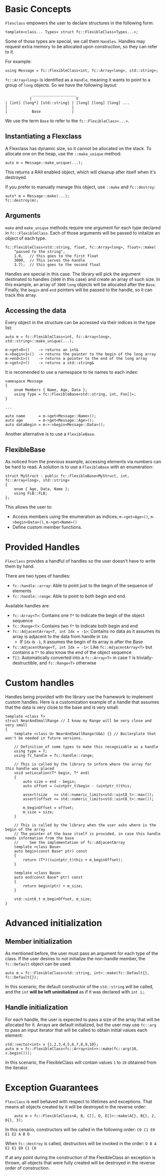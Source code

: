 # Basic Concepts

`Flexclass` empowers the user to declare structures in the following form:

```
template<class... Types> struct fc::FlexibleClass<Types...>;
```

Some of those types are special, we call them `Handles`.
Handles may request extra memory to be allocated upon construction, so they can refer to it.

For example:
```
using Message = fc::FlexibleClass<int, fc::Array<long>, std::string>;
```

`fc::Array<long>` is identified as a `Handle`, meaning it wants to point to a group of `long` objects.
So we have the following layout:

```
            ____________________
           |                    V
| [int] [long*] [std::string] | [long] [long] [long] ...
|                             |
|           Base              | 
```

We use the term `Base` to refer to the `fc::FlexibleClass<...>`.

## Instantiating a Flexclass

A Flexclass has dynamic size, so it cannot be allocated on the stack. To allocate one on the heap, use the `::make_unique` method:

```
auto m = Message::make_unique(...);
```

This returns a RAII enabled object, which will cleanup after itself when it's destroyed.

If you prefer to manually manage this object, use `::make` and `fc::destroy`:
```
auto* m = Message::make(...);
fc::destroy(m);
```

## Arguments

`make` and `make_unique` methods require one argument for each type declared in  `fc::FlexibleClass`.
Each of those arguments will be passed to initalize an object of each type.

```
fc::FlexibleClass<std::string, float, fc::Array<long>, float>::make(
    "passed to the string",
    1.0,   // this goes to the first float
    3000,  // This serves the handle
    3.7);  // this goes to the second float
```

Handles are special in this case. The library will pick the argument destinated to handles (`3000` in this case) and create an array of such size.
In this example, an array of `3000` `long` objects will be allocated after the `Base`.
Finally, the `begin` and `end` pointers will be passed to the handle, so it can track this array.

## Accessing the data

Every object in the structure can be accessed via their indices in the type list:

```
auto m = fc::FlexibleClass<int, fc::Array<long>, std::string>::make_unique(...);

m->get<0>()    -> returns an int&
m->begin<1>()  -> returns the pointer to the begin of the long array
m->end<1>()    -> returns a pointer to the end of the long array
m->get<2>()    -> returns a std::string&
```

It is recomended to use a namespace to tie names to each index:
```
namespace Message
{
    enum Members { Name, Age, Data };
    using Type = fc::FlexibleBase<std::string, int, Foo[]>;
}

...

auto name      = m->get<Message::Name>();
auto age       = m->get<Message::Age>();
auto dataBegin = m->->begin<Message::Data>();
```

Another alternative is to use a `FlexibleBase`.


## FlexibleBase

As noticed from the previous example, accessing elements via numbers can be hard to read. A solution is to use a `FlexibleBase` with an enumeration:

```
struct MyStruct : public fc::FlexibleBase<MyStruct, int, fc::Array<long>, std::string>
{
    enum { Age, Data, Name };
    using FLB::FLB;
};
```

This allows the user to:
- Access members using the enumeration as indices: `m->get<Age>()`, `m->begin<Data>()`, `m->get<Name>()`
- Define custom member functions.


# Provided Handles

`Flexclass` provides a handful of handles so the user doesn't have to write them by hand.

There are two types of handles:
- `fc::handle::array`: Able to point just to the begin of the sequence of elements
- `fc::handle::range`: Able to point to both begin and end.

Available handles are:
- `fc::Array<T>`: Contains one `T*` to indicate the begin of the object sequence
- `fc::Range<T>`: Contains two `T*` to indicate both begin and end
- `fc::AdjacentArray<T, int Idx = -1>`: Contains no data as it assumes its array is adjacent to the data from handle in `Idx`
    - If `Idx` is `-1`, it assumes the begin of its array is after the Base
- `fc::AdjacentRange<T, int Idx = -1>`: Like `fc::AdjacentArray<T>` but contains a `T*` to also know the end of the object sequence
- `T[]`: Automatically converted into a `fc::Array<T>` in case `T` is trivially-destructible, and `fc::Range<T>` otherwise

# Custom handles

Handles being provided with the library use the framework to implement custom handles.
Here is a customization example of a handle that assumes that the data is very close to the base and is very small:

```
template <class T>
struct NearAndSmallRange // I know my Range will be very close and very small
{
    template <class U> NearAndSmallRange(U&&) {} // Boilerplate that won't be needed in future versions.
    
    // Definition of some types to make this recognizable as a handle
    using type = T;
    using fc_handle = fc::handle::range;
    
    // This is called by the library to inform where the array for this handle was placed
    void setLocation(T* begin, T* end)
    {
        auto size = end - begin;
        auto offset = (uintptr_t)begin - (uintptr_t)this;
        
        assert(size   <= std::numeric_limits<std::uint8_t>::max());
        assert(offset <= std::numeric_limits<std::uint8_t>::max());
        
        m_beginOffset = offset;
        m_size = size;
    }

    // This is called by the library when the user asks where is the begin of the array
    // The pointer of the base itself is provided, in case this handle needs information from the base
    //     See the implementation of fc::AdjacentArray
    template <class Base>
    auto begin(const Base* ptr) const
    {
        return (T*)((uintptr_t)this + m_beginOffset);
    }
    
    template <class Base>
    auto end(const Base* ptr) const
    {
        return begin(ptr) + m_size;
    }

    std::uint8_t m_beginOffset, m_size;
}
```

# Advanced initialization

## Member initialization
As mentioned before, the user must pass an argument for each type of the class. If the user desires to not initialize the non-handle member, the `fc::Default` object can be used:
```
auto m = fc::FlexibleClass<std::string, int>::make(fc::Default{}, fc::Default{});
```

In this scenario, the default constructor of the `std::string` will be called, and the  `int` **will be left uninitialized** as if it was declared with `int i;`.

## Handle initialization

For each handle, the user is expected to pass a size of the array that will be allocated for it. Arrays are default initialized, but the user may use `fc::arg` to pass an input iterator that will be called to obtain initial values each element:

```
std::vector<int> v {1,2,3,4,5,6,7,8,9,10};
auto m = fc::FlexibleClass<fc::Array<int>>::make(fc::arg(10, v.begin()));
```
In this scenario, the FlexibleClass will contain values `1` to `10` obtained from the iterator.

# Exception Guarantees

`Flexclass` is well behaved with respect to lifetimes and exceptions. That means all objects created by it will be destroyed in the reverse order:

```
    auto m = fc::FlexibleClass<A, B, C[], D, E[]>::make(A{}, B{}, 2, D{}, 3);
```
In this cenario, constructors will be called in the following order:    `C0 C1 E0 E1 E2 A B D`

When `fc::destroy` is called, destructors will be invoked in the order: `D B A E2 E1 E0 C1 C0`

If at any point during the construction of the FlexibleClass an exception is thrown, all objects that were fully created will be destroyed in the reverse order of construction.
